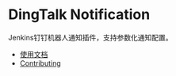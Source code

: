 # DingTalk Notification

Jenkins钉钉机器人通知插件，支持参数化通知配置。

- [使用文档](https://jenkinsci.github.io/dingtalk-plugin/)
- [Contributing](./CONTRIBUTING.md)
